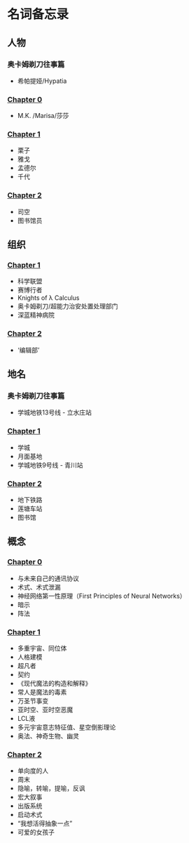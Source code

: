 # 名词备忘录

## 人物

### 奥卡姆剃刀往事篇

* 希帕提娅/Hypatia

### [Chapter 0](chapter_0.md)

* M.K. /Marisa/莎莎

### [Chapter 1](chapter_1.md)

* 栗子
* 雅戈
* 孟德尔
* 千代

### [Chapter 2](chapter_2.md)

* 司空
* 图书馆员

## 组织

### [Chapter 1](chapter_1.md)

* 科学联盟
* 赛博行者
* Knights of λ Calculus
* 奥卡姆剃刀/超能力治安处置处理部门
* 深蓝精神病院

### [Chapter 2](chapter_2.md)

* ‘编辑部’

## 地名

### 奥卡姆剃刀往事篇

* 学城地铁13号线 - 立水庄站

### [Chapter 1](chapter_1.md)

* 学城
* 月面基地
* 学城地铁9号线 - 青川站

### [Chapter 2](chapter_2.md)

* 地下铁路
* 莲塘车站
* 图书馆

## 概念

### [Chapter 0](chapter_0.md)

* 与未来自己的通讯协议
* 术式、术式泄漏
* 神经网络第一性原理（First Principles of Neural Networks）
* 暗示
* 阵法

### [Chapter 1](chapter_1.md)

* 多重宇宙、同位体
* 人格建模
* 超凡者
* 契约
* 《现代魔法的构造和解释》
* 常人是魔法的毒素
* 万圣节事变
* 亚时空、亚时空恶魔
* LCL液
* 多元宇宙意志特征值、星空倒影理论
* 奥法、神奇生物、幽灵

### [Chapter 2](chapter_2.md)

* 单向度的人
* 周末
* 隐喻，转喻，提喻，反讽
* 宏大叙事
* 出版系统
* 启动术式
* “我想活得抽象一点”
* 可爱的女孩子
